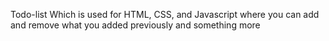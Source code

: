 Todo-list Which is used for HTML, CSS, and Javascript where you can add and remove what you added previously and something more
